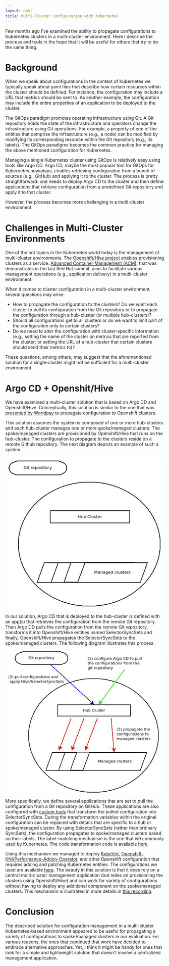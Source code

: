 ```yaml
---
layout: post
title: Multi-Cluster Configuration with Kubernetes
---
```


Few months ago I've examined the ability to propagate configurations to Kubernetes clusters in a multi-cluster environment. Here I describe the process and tools in the hope that it will be useful for others that try to do the same thing.

# Background

When we speak about configurations in the context of Kubernetes we typically speak about yaml files that describe how certain resources within the cluster should be defined. For instance, the configuration may include a URL that metrics should be sent to. As another example, the configuration may include the entire properties of an application to be deployed to the cluster.  

The GitOps paradigm promotes operating infrastructure using Git. A Git repository holds the state of the infrastructure and operators change the infrastructure using Git operations. For example, a property of one of the entities that comprise the infrastructure (e.g., a node) can be modified by modifying its corresponding resource within the Git repository (e.g., its labels). The GitOps paradigms becomes the common practice for managing the above mentioned configuration for Kubernetes.  

Managing a single Kubernetes cluster using GitOps is relatively easy using tools like Argo CD. Argo CD, maybe the most popular tool for GitOps for Kubernetes nowadays, enables retrieving configuration from a bunch of sources (e.g., GitHub) and applying it to the cluster. The process is pretty straightforward: one needs to deploy Argo CD to the cluster and then define applications that retrieve configuration from a predefined Git repository and apply it to that cluster.  

However, the process becomes more challenging in a multi-cluster environment.  

# Challenges in Multi-Cluster Environments

One of the hot topics in the Kubernetes world today is the management of multi-cluster environments. The [Openshift/Hive project](https://github.com/openshift/hive) enables provisioning clusters as a service. [Advanced Container Management (ACM)](https://www.redhat.com/en/technologies/management/advanced-cluster-management), that was demonstrates in the last Red Hat summit, aims to facilitate various management operations (e.g., application delivery) in a multi-cluster environment.  

When it comes to cluster configuration in a multi-cluster environment, several questions may arise:
* How to propagate the configuration to the clusters? Do we want each cluster to pull its configuration from the Git repository or to propagate the configuration through a hub-cluster (or multiple hub-clusters)?
* Should all configurations get to all clusters or do we want to limit part of the configuration only to certain clusters?
* Do we need to alter the configuration with cluster-specific information (e.g., setting the name of the cluster on metrics that are reported from the cluster; or setting the URL of a hub-cluster that certain clusters should send their metrics to)?

These questions, among others, may suggest that the aforementioned solution for a single-cluster might not be sufficient for a multi-cluster environment.

# Argo CD + Openshit/Hive

We have examined a multi-cluster solution that is based on Argo CD and Openshift/Hive. Conceptually, this solution is similar to the one that was [presented by Worldpay](https://assets.openshift.com/hubfs/Worldpay-fis-openshift-commons_COMMENTS.pptx.pdf) to propagate configuration to Openshift clusters.

This solution assumes the system is composed of one or more hub-clusters and each hub-cluster manages one or more spoke/managed clusters. The spoke/managed clusters are provisioned by Openshift/Hive that runs on the hub-cluster. The configuration to propagate to the clusters reside on a remote Github repository. The next diagram depicts an example of such a system.

![Multi-cluster environment](../images/multi-cluster-conf/multi-cluster-gitops.png)

In our solution, Argo CD that is deployed to the hub-cluster is defined with an app(s) that retrieves the configuration from the remote Git repository. Then Argo CD pulls the configuration from the remote Git repository, transforms it into Openshift/Hive entities named SelectorSyncSets and finally, Openshift/Hive propagates the SelectorSyncSets to the spoke/managed clusters. The following diagram illustrates this process.

![Argo CD and Openshift/Hive](../images/multi-cluster-conf/argo-hive.png)

More specifically, we define several applications that are set to pull the configuration from a Git repository on GitHub. These applications are also configured with [custom tools](https://argoproj.github.io/argo-cd/operator-manual/custom_tools/) that transform the pulled configuration into SelectorSyncSets. During the transformation variables within the original configuration can be replaced with details that are specific to a hub or spoke/managed cluster. By using SelectorSyncSets (rather than ordinary SyncSets), the configuration propagates to spoke/managed clusters based on their labels. The label-matching mechanism is the one that is9 commonly used by Kubernetes. The code transformation code is available [here](https://github.com/ahadas/syncset-gen).  

Using this mechanism we managed to deploy [KubeVirt](https://kubevirt.io/), [Openshift-KNI/Performance-Addon-Operator](https://github.com/openshift-kni/performance-addon-operators), and other Openshift configuration that requires adding and patching Kubernetes entities. The configurations we used are available [here](https://github.com/danielerez/acm-gitops). The beauty in this solution is that it does rely on a central multi-cluster management application (but relies on provisioning the clusters using Openshift/Hive) and can work for variety of configurations without having to deploy any additional component on the spoke/managed clusters. This mechanism is illustrated in more details in [this recording](https://youtu.be/E4lJSd7Q874).

# Conclusion 

The described solution for configuration management in a multi-cluster Kubernetes-based environment appeared to be useful for propagating a variety of configurations to spoke/managed clusters in our evaluation. For various reasons, the ones that continued that work have decided to embrace alternative approaches. Yet, I think it might be handy for ones that look for a simple and lightweight solution that doesn't involve a centralized management application.
